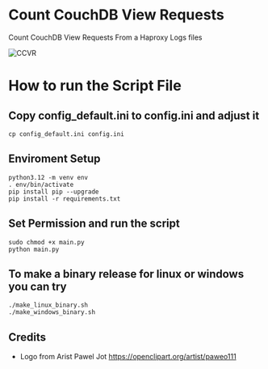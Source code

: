 
# Count CouchDB View Requests
Count CouchDB View Requests From a Haproxy Logs files 

![CCVR](src/giccvr.png)

# How to run the Script File 

## Copy config_default.ini to config.ini and adjust it
```console
cp config_default.ini config.ini
```

## Enviroment Setup 
```console
python3.12 -m venv env
. env/bin/activate
pip install pip --upgrade
pip install -r requirements.txt
```

## Set Permission and run the script
```console
sudo chmod +x main.py
python main.py 
```


## To make a binary release for linux or windows you can try 
```console
./make_linux_binary.sh
./make_windows_binary.sh
```

## Credits 
* Logo from Arist Pawel Jot  https://openclipart.org/artist/paweo111 
